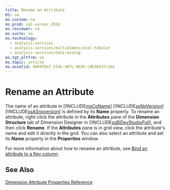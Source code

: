 ```yaml
---
title: Rename an Attribute
H1: na
ms.custom: na
ms.prod: sql-server-2016
ms.reviewer: na
ms.suite: na
ms.technology: 
  - analysis-services
  - analysis-services/multidimensional-tabular
  - analysis-services/data-mining
ms.tgt_pltfrm: na
ms.topic: article
ms.assetid: 4094f0a7-2fde-407c-9b36-c8b30537c2da
---
```

# Rename an Attribute
  The name of an attribute in [!INCLUDE[msCoName](../../Topics/TopicNameContainA/includes/msCoName_md.md)] [!INCLUDE[ssNoVersion](../../Topics/TopicNameContainA/includes/ssNoVersion_md.md)] [!INCLUDE[ssASnoversion](../../Topics/TopicNameContainA/includes/ssASnoversion_md.md)] is defined by its **Name** property. To rename an attribute, right-click the attribute in the **Attributes** pane of the **Dimension Structure** tab of Dimension Designer in [!INCLUDE[ssBIDevStudioFull](../../Topics/TopicNameContainA/includes/ssBIDevStudioFull_md.md)], and then click **Rename**. If the **Attributes** pane is in grid view, click the attribute's name and edit it directly in the grid. You can also select an attribute and set its **Name** property in the **Properties** window.  
  
 For more information about how to rename an attribute, see [Bind an attribute to a Key column](../../Topics/TopicNameContainA/Bind-an-attribute-to-a-Key-column.md).  
  
## See Also  
 [Dimension Attribute Properties Reference](../../Topics/TopicNameNotContainA/Dimension-Attribute-Properties-Reference.md)  
  
  